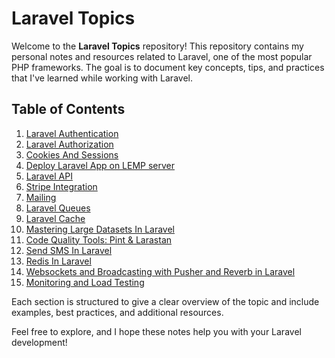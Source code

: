 # Laravel Topics

Welcome to the **Laravel Topics** repository! This repository contains my personal notes and resources related to Laravel, one of the most popular PHP frameworks. The goal is to document key concepts, tips, and practices that I've learned while working with Laravel.

## Table of Contents

01. [Laravel Authentication](01-laravel-authentication/laravel-authentication.md)
02. [Laravel Authorization](02-laravel-authorization/laravel-authorization.md)
03. [Cookies And Sessions](03-cookies-and-sessions/cookies-and-sessions.md)
04. [Deploy Laravel App on LEMP server](04-deploy-laravel-app-on-lemp-server/deploy-laravel-app-on-lemp-server.md)
05. [Laravel API](05-laravel-api/laravel-api.md)
06. [Stripe Integration](06-stripe-integration/stripe-integration.md)
07. [Mailing](07-mailing/mailing.md)
08. [Laravel Queues](08-laravel-queues/laravel-queues.md)
09. [Laravel Cache](09-laravel-cache/laravel-cache.md)
10. [Mastering Large Datasets In Laravel](10-mastering-large-datasets-in-laravel/mastering-large-datasets-in-laravel.md)
11. [Code Quality Tools: Pint & Larastan](11-code-quality-tools-pint-and-larastan/code-quality-tools-pint-and-larastan.md)
12. [Send SMS In Laravel](12-send-sms-in-laravel/send-sms-in-laravel.md)
13. [Redis In Laravel](13-redis-in-laravel/redis-in-laravel.md)
14. [Websockets and Broadcasting with Pusher and Reverb in Laravel](14-websockets-and-broadcasting-with-pusher-and-reverb-in-laravel/websockets-and-broadcasting-with-pusher-and-reverb-in-laravel.md)
15. [Monitoring and Load Testing](15-monitoring-and-load-testing/monitoring-and-load-testing.md)

Each section is structured to give a clear overview of the topic and include examples, best practices, and additional resources.

Feel free to explore, and I hope these notes help you with your Laravel development!
